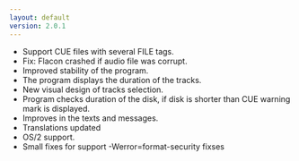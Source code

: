 ```yaml
---
layout: default
version: 2.0.1
---
```

* Support CUE files with several FILE tags.
* Fix: Flacon crashed if audio file was corrupt.
* Improved stability of the program.
* The program displays the duration of the tracks.
* New visual design of tracks selection.
* Program checks duration of the disk, if disk is shorter than CUE warning mark is displayed.
* Improves in the texts and messages.
* Translations updated
* OS/2 support.
* Small fixes for support -Werror=format-security fixses